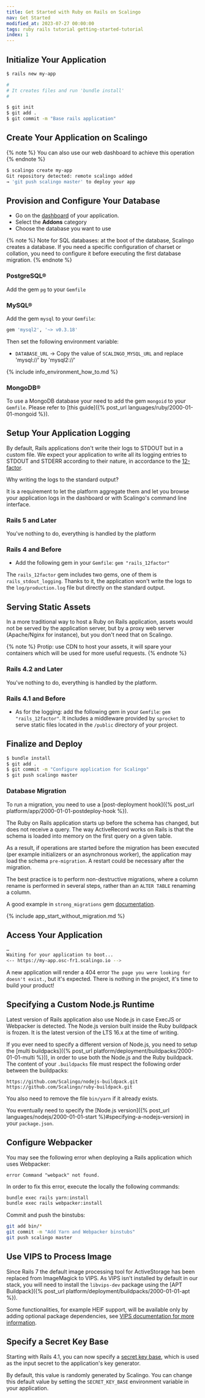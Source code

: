```yaml
---
title: Get Started with Ruby on Rails on Scalingo
nav: Get Started
modified_at: 2023-07-27 00:00:00
tags: ruby rails tutorial getting-started-tutorial
index: 1
---
```


## Initialize Your Application

```bash
$ rails new my-app

#
# It creates files and run 'bundle install'
#

$ git init
$ git add .
$ git commit -m "Base rails application"
```

## Create Your Application on Scalingo

{% note %}
You can also use our web dashboard to achieve this operation
{% endnote %}

```bash
$ scalingo create my-app
Git repository detected: remote scalingo added
→ 'git push scalingo master' to deploy your app
```

## Provision and Configure Your Database

* Go on the [dashboard](https://my.scalingo.com/apps) of your application.
* Select the __Addons__ category
* Choose the database you want to use

{% note %}
Note for SQL databases: at the boot of the database, Scalingo creates a database. If you need a specific configuration of charset or collation, you need to configure it before executing the first database migration.
{% endnote %}

### PostgreSQL®

Add the gem `pg` to your `Gemfile`

### MySQL®

Add the gem `mysql` to your `Gemfile`:

```ruby
gem 'mysql2', '~> v0.3.18'
```

Then set the following environment variable:

* `DATABASE_URL`
  → Copy the value of `SCALINGO_MYSQL_URL` and replace 'mysql://' by 'mysql2://'

{% include info_environment_how_to.md %}

### MongoDB®

To use a MongoDB database your need to add the gem `mongoid` to your `Gemfile`.
Please refer to [this guide]({% post_url languages/ruby/2000-01-01-mongoid %}).

## Setup Your Application Logging

By default, Rails applications don't write their logs to STDOUT but in a custom
file. We expect your application to write all its logging entries to STDOUT
and STDERR according to their nature, in accordance to the
[12-factor](http://12factor.net).

Why writing the logs to the standard output?

It is a requirement to let the platform aggregate them and let you browse your
application logs in the dashboard or with Scalingo's command line interface.

### Rails 5 and Later

You've nothing to do, everything is handled by the platform

### Rails 4 and Before

* Add the following gem in your `Gemfile`: `gem "rails_12factor"`

The `rails_12factor` gem includes two gems, one of them is
`rails_stdout_logging`. Thanks to it, the application won't write the logs to
the `log/production.log` file but directly on the standard output.

## Serving Static Assets

In a more traditional way to host a Ruby on Rails application, assets would not
be served by the application server, but by a proxy web server (Apache/Nginx
for instance), but you don't need that on Scalingo.

{% note %}
Protip: use CDN to host your assets, it will spare your containers which will
be used for more useful requests.
{% endnote %}

### Rails 4.2 and Later

You've nothing to do, everything is handled by the platform.

### Rails 4.1 and Before

* As for the logging: add the following gem in your `Gemfile`: `gem "rails_12factor"`. It
includes a middleware provided by `sprocket` to serve static files located in
the `/public` directory of your project.

## Finalize and Deploy

```bash
$ bundle install
$ git add .
$ git commit -m "Configure application for Scalingo"
$ git push scalingo master
```

### Database Migration

To run a migration, you need to use a [post-deployment hook]({% post_url platform/app/2000-01-01-postdeploy-hook %}).

The Ruby on Rails application starts up before the schema has changed, but does not receive a query. The way ActiveRecord works on Rails is that the schema is loaded into memory on the first query on a given table.

As a result, if operations are started before the migration has been executed (per example initializers or an asynchronous worker), the application may load the schema `pre-migration`. A restart could be necessary after the migration.

The best practice is to perform non-destructive migrations, where a column rename is performed in several steps, rather than an `ALTER TABLE` renaming a column.

A good example in `strong_migrations` gem [documentation](https://github.com/ankane/strong_migrations#renaming-a-column).

{% include app_start_without_migration.md %}

## Access Your Application

```bash
…
Waiting for your application to boot...
<-- https://my-app.osc-fr1.scalingo.io -->
```

A new application will render a 404 error `The page you were looking for doesn't exist.`,
but it's expected. There is nothing in the project, it's time to build your product!

## Specifying a Custom Node.js Runtime

Latest version of Rails application also use Node.js in case ExecJS or
Webpacker is detected. The Node.js version built inside the Ruby buildpack is
frozen. It is the latest version of the LTS 16.x at the time of writing.

If you ever need to specify a different version of Node.js, you need to setup
the [multi buildpacks]({% post_url
platform/deployment/buildpacks/2000-01-01-multi %})), in order to use both the Node.js and the Ruby buildpack. The content of your `.buildpacks` file must respect the following order between the buildpacks:

```text
https://github.com/Scalingo/nodejs-buildpack.git
https://github.com/Scalingo/ruby-buildpack.git
```

You also need to remove the file `bin/yarn` if it already exists.

You eventually need to specify the [Node.js version]({% post_url
languages/nodejs/2000-01-01-start %}#specifying-a-nodejs-version) in your `package.json`.

## Configure Webpacker

You may see the following error when deploying a Rails application which uses Webpacker:

```text
error Command "webpack" not found.
```

In order to fix this error, execute the locally the following commands:

```sh
bundle exec rails yarn:install
bundle exec rails webpacker:install
```

Commit and push the binstubs:

```sh
git add bin/*
git commit -m "Add Yarn and Webpacker binstubs"
git push scalingo master
```

## Use VIPS to Process Image

Since Rails 7 the default image processing tool for ActiveStorage has been replaced from ImageMagick to VIPS. As VIPS isn't installed by default in our stack, you will need to install the `libvips-dev` package using the [APT Buildpack]({% post_url
platform/deployment/buildpacks/2000-01-01-apt %}).

Some functionalities, for example HEIF support, will be available only by adding optional package dependencies, see [VIPS documentation for more information](https://github.com/libvips/libvips#optional-dependencies).

## Specify a Secret Key Base

Starting with Rails 4.1, you can now specify a [secret key base](https://api.rubyonrails.org/classes/Rails/Application.html#method-i-secret_key_base), 
which is used as the input secret to the application's key generator.

By default, this value is randomly generated by Scalingo. You can change this default value by setting the `SECRET_KEY_BASE` environment variable in your application.
